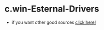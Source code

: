 # c.win-Esternal-Drivers

- if you want other good sources [click here!](https://discord.gg/5dPb3K6FbE)

